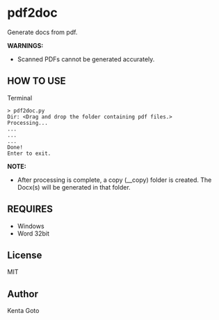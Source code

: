 # pdf2doc

Generate docs from pdf.

**WARNINGS:**

- Scanned PDFs cannot be generated accurately.

## HOW TO USE

Terminal

```
> pdf2doc.py
Dir: <Drag and drop the folder containing pdf files.>
Processing...
...
...
...
Done!
Enter to exit.
```

**NOTE:**

- After processing is complete, a copy (\_\_copy) folder is created. The Docx(s) will be generated in that folder.

## REQUIRES

- Windows
- Word 32bit

## License
MIT

## Author  
Kenta Goto
